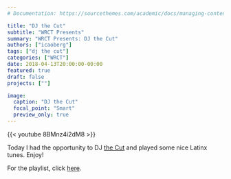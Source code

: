 ```yaml
---
# Documentation: https://sourcethemes.com/academic/docs/managing-content/

title: "DJ the Cut"
subtitle: "WRCT Presents"
summary: "WRCT Presents: DJ the Cut"
authors: ["icaoberg"]
tags: ["dj the cut"]
categories: ["WRCT"]
date: 2018-04-13T20:00:00-00:00
featured: true
draft: false
projects: [""]

image:
  caption: "DJ the Cut"
  focal_point: "Smart"
  preview_only: true
---
```


{{< youtube 8BMnz4i2dM8 >}}

Today I had the opportunity to DJ [the Cut](https://en.wikipedia.org/wiki/Carnegie_Mellon_University_traditions#cite_note-thetartan.org-4) and played some nice Latinx tunes. Enjoy!

For the playlist, click [here](https://play.google.com/music/playlist/AMaBXymDXbzaduU3-Xg3G613DzSgkBKJ0idTVVWiRCwWZCeYJSyPw64GrIJD96ZztbpFvfo4xVJP8jp_GvOEVC42VUeJN_Lz6g%3D%3D).
